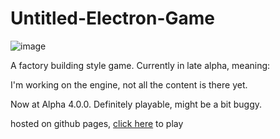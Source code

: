 # Untitled-Electron-Game
![image](https://user-images.githubusercontent.com/71201189/150666276-038b9a4e-a46a-4acc-9467-605ae9e91bf7.png)

A factory building style game. Currently in late alpha, meaning:

I'm working on the engine, not all the content is there yet.

Now at Alpha 4.0.0. Definitely playable, might be a bit buggy.

hosted on github pages, [click here](https://balam314.github.io/Untitled-Electron-Game/) to play

